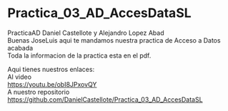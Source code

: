 # Practica_03_AD_AccesDataSL
PracticaAD 
Daniel Castellote y Alejandro Lopez Abad </br>
Buenas JoseLuis aqui te mandamos nuestra practica de Acceso a Datos acabada </br>
Toda la informacion de la practica esta en el pdf.</br>

Aqui tienes nuestros enlaces:</br>
Al video</br> https://youtu.be/obI8JPxovQY </br>
A nuestro repositorio </br> https://github.com/DanielCastellote/Practica_03_AD_AccesDataSL
